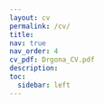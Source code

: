 ```yaml
---
layout: cv
permalink: /cv/
title: 
nav: true
nav_order: 4
cv_pdf: Drgona_CV.pdf
description:  
toc:
  sidebar: left
---
```

